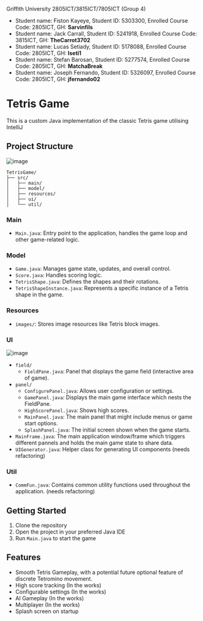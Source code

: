 Griffith University 2805ICT/3815ICT/7805ICT (Group 4)
* Student name: Fiston Kayeye, Student ID: 5303300, Enrolled Course Code: 2805ICT, GH: **Sarvinfils**
* Student name: Jack Carrall, Student ID: 5241918, Enrolled Course Code: 3815ICT, GH: **TheCarrot3702**
* Student name: Lucas Setiady, Student ID: 5178088, Enrolled Course Code: 2805ICT, GH: **Iseti1**
* Student name: Stefan Barosan, Student ID: 5277574, Enrolled Course Code: 2805ICT, GH: **MatchaBreak**
* Student name: Joseph Fernando, Student ID: 5326097, Enrolled Course Code: 2805ICT, GH: **jfernando02**

# Tetris Game
This is a custom Java implementation of the classic Tetris game utilising IntelliJ

## Project Structure
![image](https://github.com/user-attachments/assets/92cd6c44-b9d2-4cfe-8bb5-db639a43c7a4)

```
TetrisGame/
├── src/
│   ├── main/
│   ├── model/
│   ├── resources/
│   ├── ui/
│   └── util/
```

### Main
- `Main.java`: Entry point to the application, handles the game loop and other game-related logic.

### Model
- `Game.java`: Manages game state, updates, and overall control.
- `Score.java`: Handles scoring logic.
- `TetrisShape.java`: Defines the shapes and their rotations.
- `TetrisShapeInstance.java`: Represents a specific instance of a Tetris shape in the game.

### Resources
- `images/`: Stores image resources like Tetris block images.

### UI
![image](https://github.com/user-attachments/assets/989910a6-6b1d-467e-ba2e-7e3327004abf)

- `field/`
  - `FieldPane.java`: Panel that displays the game field (interactive area of game).
- `panel/`
  - `ConfigurePanel.java`: Allows user configuration or settings.
  - `GamePanel.java`: Displays the main game interface which nests the FieldPane.
  - `HighScorePanel.java`: Shows high scores.
  - `MainPanel.java`: The main panel that might include menus or game start options.
  - `SplashPanel.java`: The initial screen shown when the game starts.
- `MainFrame.java`: The main application window/frame which triggers different pannels and holds the main game state to share data.
- `UIGenerator.java`: Helper class for generating UI components (needs refactoring)

### Util
- `CommFun.java`: Contains common utility functions used throughout the application. (needs refactoring)

## Getting Started

1. Clone the repository
2. Open the project in your preferred Java IDE
3. Run `Main.java` to start the game

## Features

- Smooth Tetris Gameplay, with a potential future optional feature of discrete Tetromino movement.
- High score tracking (In the works)
- Configurable settings (In the works)
- AI Gameplay (In the works)
- Multiplayer (In the works)
- Splash screen on startup
